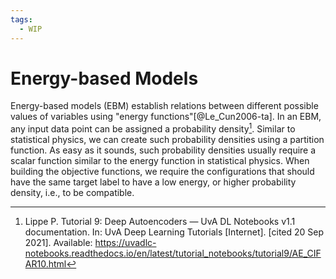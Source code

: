```yaml
---
tags:
  - WIP
---
```


# Energy-based Models

Energy-based models (EBM) establish relations between different possible values of variables using "energy functions"[@Le_Cun2006-ta].
In an EBM, any input data point can be assigned a probability density[^Lippe].
Similar to statistical physics, we can create such probability densities using a partition function.
As easy as it sounds, such probability densities usually require a scalar function similar to the energy function in statistical physics.
When building the objective functions, we require the configurations that should have the same target label to have a low energy, or higher probability density, i.e., to be compatible.


[^Lippe]: Lippe P. Tutorial 9: Deep Autoencoders — UvA DL Notebooks v1.1 documentation. In: UvA Deep Learning Tutorials [Internet]. [cited 20 Sep 2021]. Available: https://uvadlc-notebooks.readthedocs.io/en/latest/tutorial_notebooks/tutorial9/AE_CIFAR10.html

